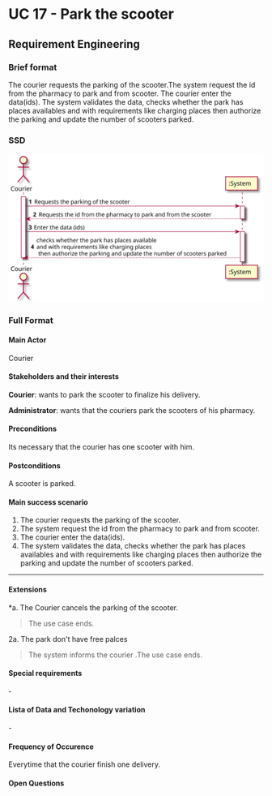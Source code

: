 # UC 17 - Park the scooter

## Requirement Engineering

### Brief format
The courier requests the parking of the scooter.The system request the id from the pharmacy to park and from scooter. The courier enter the data(ids). The system validates the data, checks whether the park has places availables and with requirements like charging places then authorize the parking and update the number of scooters parked.

### SSD
![UC17_SSD.svg](UC17_SSD.svg)


### Full Format

#### Main Actor

Courier

#### Stakeholders and their interests

**Courier**: wants to park the scooter to finalize his delivery.

**Administrator**: wants that the couriers park the scooters of his pharmacy.

#### Preconditions

Its necessary that the courier has one scooter with him.

#### Postconditions
A scooter is parked.

#### Main success scenario

1. The courier requests the parking of the scooter.
2. The system request the id from the pharmacy to park and from scooter.
3. The courier enter the data(ids).
4. The system validates the data, checks whether the park has places availables 
and with requirements like charging places then authorize the parking and update the number of scooters parked.

-----------

#### Extensions

*a. The Courier cancels the parking of the scooter.
> The use case ends.


2a. The park don't have free palces
>  The system informs the courier .The use case ends.


#### Special requirements
\-

#### Lista of Data and Techonology variation
\-

#### Frequency of Occurence

Everytime that the courier finish one delivery.

#### Open Questions

